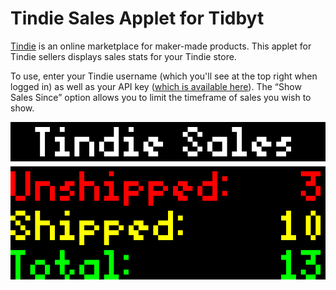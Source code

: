 # Tindie Sales Applet for Tidbyt

[Tindie](https://www.tindie.com) is an online marketplace for maker-made products. This applet for Tindie sellers displays sales stats for your Tindie store.

To use, enter your Tindie username (which you'll see at the top right when logged in) as well as your API key ([which is available here](https://www.tindie.com/stores/extras/)). The “Show Sales Since” option allows you to limit the timeframe of sales you wish to show.

![Tindie Sales Applet for Tidbyt](screenshot.png)
